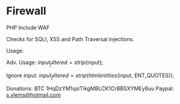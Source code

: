 Firewall
========

PHP Include WAF

Checks for SQLI, XSS and Path Traversal injections.

Usage: <?php require("firewall.php"); ?>

Adv. Usage: $input_filtered = strip($input);

Ignore input: $input_filtered = strip(htmlentities($input, ENT_QUOTES));

Donations: BTC 1HqDzYM1qsiTikgMBLCK1CrBBSXYMEy6uu
           Paypal: s.vlems@hotmail.com
